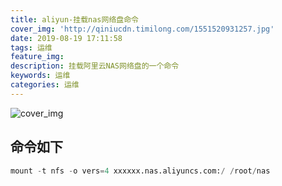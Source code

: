 ```yaml
---
title: aliyun-挂载nas网络盘命令
cover_img: 'http://qiniucdn.timilong.com/1551520931257.jpg'
date: 2019-08-19 17:11:58
tags: 运维
feature_img:
description: 挂载阿里云NAS网络盘的一个命令
keywords: 运维
categories: 运维
---
```


![cover_img](http://qiniucdn.timilong.com/1551520931257.jpg)

## 命令如下
```python
mount -t nfs -o vers=4 xxxxxx.nas.aliyuncs.com:/ /root/nas
```
